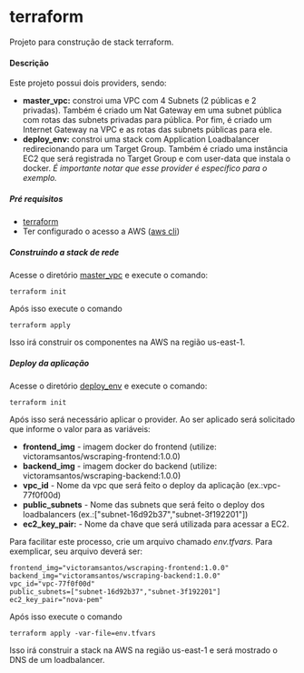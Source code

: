 # terraform
Projeto para construção de stack terraform.

#### Descrição
Este projeto possui dois providers, sendo:
- **master_vpc:** constroi uma VPC com 4 Subnets (2 públicas e 2 privadas). Também é criado um Nat Gateway em uma subnet pública com rotas das subnets privadas para pública. Por fim, é criado um Internet Gateway na VPC e as rotas das subnets públicas para ele.
- **deploy_env:** constroi uma stack com Application Loadbalancer redirecionando para um Target Group. Também é criado uma instância EC2 que será registrada no Target Group e com user-data que instala o docker. _É importante notar que esse provider é específico para o exemplo._

##### Pré requisitos
- [terraform](https://learn.hashicorp.com/terraform/getting-started/install.html) 
- Ter configurado o acesso a AWS ([aws cli](https://docs.aws.amazon.com/cli/latest/reference/configure/))

##### Construindo a stack de rede
Acesse o diretório [master_vpc](providers/aws/stacks/master_vpc) e execute o comando:
```shell script
terraform init
```
Após isso execute o comando 
```shell script
terraform apply
```
Isso irá construir os componentes na AWS na região us-east-1.

##### Deploy da aplicação
Acesse o diretório [deploy_env](providers/aws/stacks/deploy_env) e execute o comando:
```shell script
terraform init
```
Após isso será necessário aplicar o provider. Ao ser aplicado será solicitado que informe o valor para as variáveis:
- **frontend_img** - imagem docker do frontend (utilize: victoramsantos/wscraping-frontend:1.0.0)
- **backend_img** - imagem docker do backend (utilize: victoramsantos/wscraping-backend:1.0.0)
- **vpc_id** - Nome da vpc que será feito o deploy da aplicação (ex.:vpc-77f0f00d)
- **public_subnets** - Nome das subnets que será feito o deploy dos loadbalancers  (ex.:["subnet-16d92b37","subnet-3f192201"])
- **ec2_key_pair:** - Nome da chave que será utilizada para acessar a EC2.

Para facilitar este processo, crie um arquivo chamado _env.tfvars_. Para exemplicar, seu arquivo deverá ser:
```
frontend_img="victoramsantos/wscraping-frontend:1.0.0"
backend_img="victoramsantos/wscraping-backend:1.0.0"
vpc_id="vpc-77f0f00d"
public_subnets=["subnet-16d92b37","subnet-3f192201"]
ec2_key_pair="nova-pem"
```

Após isso execute o comando 
```shell script
terraform apply -var-file=env.tfvars
```
Isso irá construir a stack na AWS na região us-east-1 e será  mostrado o DNS de um loadbalancer.